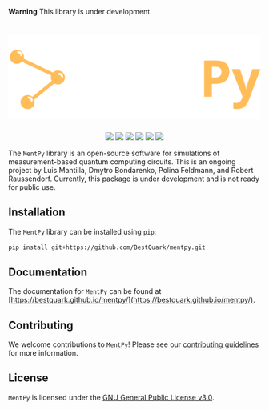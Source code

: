 **Warning**
This library is under development. 
# ![MentPy: A Measurement-Based Quantum computing simulator.](./docs/_static/logo.png)

<div align=center>
  <a href="https://pypi.org/project/mentpy"><img src="https://img.shields.io/pypi/v/mentpy"></a>
  <a href="https://pypi.org/project/mentpy"><img src="https://img.shields.io/pypi/pyversions/mentpy"></a>
  <a href="https://pypi.org/project/mentpy"><img src="https://img.shields.io/pypi/wheel/mentpy"></a>
  <a href="https://pypistats.org/packages/mentpy"><img src="https://img.shields.io/pypi/dm/mentpy"></a>
  <a href="https://pypi.org/project/mentpy"><img src="https://img.shields.io/pypi/l/mentpy"></a>
  <a href="https://twitter.com/mentpy"><img src="https://img.shields.io/twitter/follow/mentpy?label=mentpy&style=flat&logo=twitter"></a>
  <!-- <a href="https://github.com/bestquark/mentpy/actions/workflows/docs.yaml"><img src="https://github.com/bestquark/mentpy/actions/workflows/docs.yaml/badge.svg"></a>
  <a href="https://github.com/bestquark/mentpy/actions/workflows/lint.yaml"><img src="https://github.com/bestquark/mentpy/actions/workflows/lint.yaml/badge.svg"></a>
  <a href="https://github.com/bestquark/mentpy/actions/workflows/build.yaml"><img src="https://github.com/bestquark/mentpy/actions/workflows/build.yaml/badge.svg"></a>
  <a href="https://github.com/bestquark/mentpy/actions/workflows/test.yaml"><img src="https://github.com/bestquark/mentpy/actions/workflows/test.yaml/badge.svg"></a>
  <a href="https://codecov.io/gh/bestquark/mentpy"><img src="https://codecov.io/gh/bestquark/mentpy/branch/master/graph/badge.svg?token=3FJML79ZUK"></a> -->
</div>

The `MentPy` library is an open-source software for simulations of 
measurement-based quantum computing circuits. This is an ongoing project by Luis Mantilla,
Dmytro Bondarenko, Polina Feldmann, and Robert Raussendorf. Currently, this package is under 
development and is not ready for public use.

## Installation

The `MentPy` library can be installed using `pip`:

```bash
pip install git+https://github.com/BestQuark/mentpy.git
```

## Documentation

The documentation for `MentPy` can be found at [https://bestquark.github.io/mentpy/](https://bestquark.github.io/mentpy/).

## Contributing

We welcome contributions to `MentPy`! Please see our [contributing guidelines](./CONTRIBUTING.md) for more information.

## License

`MentPy` is licensed under the [GNU General Public License v3.0](./LICENSE).

